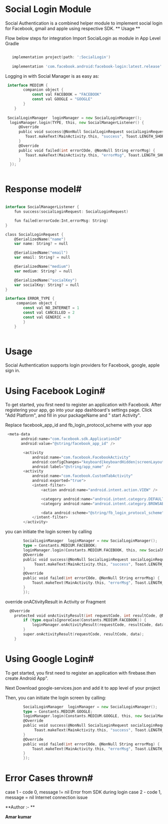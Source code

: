 # Social Login Module #

Social Authentication is a combined helper module to implement social login for Facebook, gmail and
apple using respective SDK.
** Usage **

Flow below steps for integration Import SocialLogin as module in App Level Gradle

```go

   implementation project(path: ':SocialLogin')
    
   implementation 'com.facebook.android:facebook-login:latest.release'

```

Logging in with Social Manager is as easy as:

```go
 interface MEDIUM {
        companion object {
            const val FACEBOOK = "FACEBOOK"
            const val GOOGLE = "GOOGLE"
        }
    }
    
 SocialLoginManager  loginManager = new SocialLoginManager();
  loginManager.login(TYPE, this, new SocialManagerListener() {
      @Override
      public void success(@NonNull SocialLoginRequest socialLoginRequest) {
         Toast.makeText(MainActivity.this, "success", Toast.LENGTH_SHORT).show();
      }
      @Override
      public void failed(int errorCOde, @NonNull String errorMsg) {
         Toast.makeText(MainActivity.this, "errorMsg", Toast.LENGTH_SHORT).show();
      }
  });    
    
```

# Response model#

```go

interface SocialManagerListener {
    fun success(socialLoginRequest: SocialLoginRequest)

    fun failed(errorCode:Int,errorMsg: String)
}

class SocialLoginRequest {
    @SerializedName("name")
    var name: String? = null

    @SerializedName("email")
    var email: String? = null

    @SerializedName("medium")
    var medium: String? = null

    @SerializedName("socialKey")
    var socialKey: String? = null
}

interface ERROR_TYPE {
     companion object {
        const val NO_INTERNET = 1
        const val CANCELLED = 2
        const val GENERIC = 0
        }
    }
    
```

# Usage #

Social Authentication supports login providers for Facebook, google, apple sign in.

# Using Facebook Login#

To get started, you first need to register an application with Facebook. After registering your app,
go into your app dashboard's settings page. Click "Add Platform", and fill in your packageName and "
start Activity".

Replace facebook_app_id and fb_login_protocol_scheme with your app

```go
 <meta-data
       android:name="com.facebook.sdk.ApplicationId"
       android:value="@string/facebook_app_id" />

        <activity
            android:name="com.facebook.FacebookActivity"
            android:configChanges="keyboard|keyboardHidden|screenLayout|screenSize|orientation"
            android:label="@string/app_name" />
        <activity
            android:name="com.facebook.CustomTabActivity"
            android:exported="true">
            <intent-filter>
                <action android:name="android.intent.action.VIEW" />

                <category android:name="android.intent.category.DEFAULT" />
                <category android:name="android.intent.category.BROWSABLE" />

                <data android:scheme="@string/fb_login_protocol_scheme" />
            </intent-filter>
        </activity>
```

you can initiate the login screen by calling

```go
        SocialLoginManager  loginManager = new SocialLoginManager();
        type = Constants.MEDIUM.FACEBOOK;
        loginManager.login(Constants.MEDIUM.FACEBOOK, this, new SocialManagerListener() {
        @Override
        public void success(@NonNull SocialLoginRequest socialLoginRequest) {
             Toast.makeText(MainActivity.this, "success", Toast.LENGTH_SHORT).show();
        }
        @Override
        public void failed(int errorCOde, @NonNull String errorMsg) {
            Toast.makeText(MainActivity.this, "errorMsg", Toast.LENGTH_SHORT).show();
        }
        });

```

override onACtivityResult in Activity or Fragment

```go
  @Override
    protected void onActivityResult(int requestCode, int resultCode, @Nullable Intent data) {
        if (type.equalsIgnoreCase(Constants.MEDIUM.FACEBOOK)) {
            loginManager.onActivityResult(requestCode, resultCode, data);
        }
        super.onActivityResult(requestCode, resultCode, data);
    }
```

# Using Google Login# 
To get started, you first need to register an application with firebase.then create Android App".

Next Download google-services.json and add it to app level of your project

Then, you can initiate the login screen by calling:

```go
        SocialLoginManager  loginManager = new SocialLoginManager();
        type = Constants.MEDIUM.GOOGLE;
        loginManager.login(Constants.MEDIUM.GOOGLE, this, new SocialManagerListener() {
        @Override
        public void success(@NonNull SocialLoginRequest socialLoginRequest) {
             Toast.makeText(MainActivity.this, "success", Toast.LENGTH_SHORT).show();
        }
        @Override
        public void failed(int errorCOde, @NonNull String errorMsg) {
            Toast.makeText(MainActivity.this, "errorMsg", Toast.LENGTH_SHORT).show();
        }
        });

```

# Error Cases thrown#

case 1 - code 0, message != nil Error from SDK during login case 2 - code 1, message = nil Internet
connection issue





**Author :- **

**Amar kumar**





